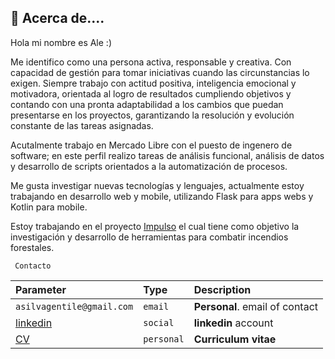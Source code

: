 ## 🚀 Acerca de....
Hola mi nombre es Ale :)  

Me identifico como una persona activa, responsable y creativa. Con capacidad de gestión para tomar iniciativas cuando las circunstancias lo exigen. Siempre trabajo con actitud positiva, inteligencia emocional y motivadora, orientada al logro de resultados cumpliendo objetivos y contando con una pronta adaptabilidad a los cambios que puedan presentarse en los  proyectos, garantizando la resolución y evolución constante de las tareas asignadas. 

Acutalmente trabajo en Mercado Libre con el puesto de ingenero de software; en este perfil realizo tareas de análisis funcional, análisis de datos y desarrollo de scripts orientados a la automatización de procesos.

Me gusta investigar nuevas tecnologías y lenguajes, actualmente estoy trabajando en desarrollo web y mobile, utilizando Flask para apps webs y Kotlin para mobile.

Estoy trabajando en el proyecto [Impulso](https://github.com/ale-silva-gentile/impluso) el cual tiene como objetivo la investigación y desarrollo de herramientas para combatir incendios forestales.


```http
 Contacto
```
 | Parameter | Type     | Description                       |
| :-------- | :------- | :-------------------------------- |
| `asilvagentile@gmail.com`      | `email` | **Personal**. email of contact |
| [linkedin](https://www.linkedin.com/in/alejandro-m-silva-gentile)| `social` | **linkedin** account |
| [CV](https://docs.google.com/document/d/1to8Z_fZcz_A68M2E2moMY2N3fizpWwaDNhGXDaFmosA/edit?usp=sharing)| `personal` | **Curriculum vitae** |

